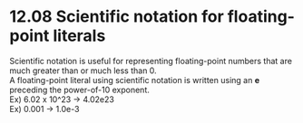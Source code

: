 # 12.08 Scientific notation for floating-point literals

Scientific notation is useful for representing floating-point numbers that are much greater than or much less than 0.   
A floating-point literal using scientific notation is written using an **e** preceding the power-of-10 exponent.   
Ex) 6.02 x 10^23 -> 4.02e23   
Ex) 0.001 -> 1.0e-3   
